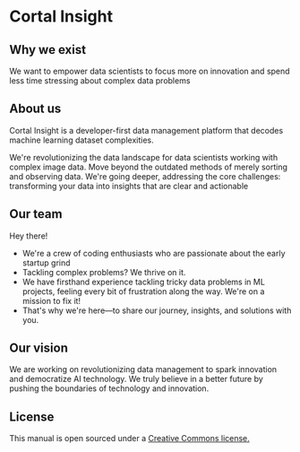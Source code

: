 # Cortal Insight

## Why we exist
We want to empower data scientists to focus more on innovation and spend less time stressing about complex data problems

## About us
Cortal Insight is a developer-first data management platform that decodes machine learning dataset complexities.

We're revolutionizing the data landscape for data scientists working with complex image data. Move beyond the outdated methods of merely sorting and observing data. We're going deeper, addressing the core challenges: transforming your data into insights that are clear and actionable

## Our team
Hey there! 

* We're a crew of coding enthusiasts who are passionate about the early startup grind
* Tackling complex problems? We thrive on it.
* We have firsthand experience tackling tricky data problems in ML projects, feeling every bit of frustration along the way. We're on a mission to fix it!
* That's why we're here—to share our journey, insights, and solutions with you.

## Our vision
We are working on revolutionizing data management to spark innovation and democratize AI technology. We truly believe in a better future by pushing the boundaries of technology and innovation.


## License
This manual is open sourced under a [Creative Commons license.](https://creativecommons.org/licenses/by/3.0/deed.en)
